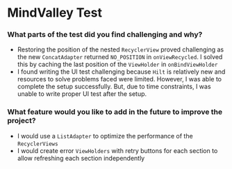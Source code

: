 # MindValley Test

### What parts of the test did you find challenging and why?

- Restoring the position of the nested `RecyclerView` proved challenging as the new `ConcatAdapter` returned `NO_POSITION` in `onViewRecycled`. I solved this by caching the last position of the `ViewHolder` in `onBindViewHolder`
- I found writing the UI test challenging because `Hilt` is relatively new and resources to solve problems faced were limited. However, I was able to complete the setup successfully. But, due to time constraints, I was unable to write proper UI test after the setup.

### What feature would you like to add in the future to improve the project?

- I would use a `ListAdapter` to optimize the performance of the `RecyclerViews`
- I would create error `ViewHolders` with retry buttons for each section to allow refreshing each section independently